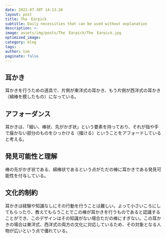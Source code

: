 ```yaml
---
date: 2022-07-30T 14:13:26
layout: post
title: The　Earpick
subtitle: Daily necessities that can be used without explanation
description: >-
image: assets/img/posts/The　Earpick/The　Earpick.jpg
optimized_image: 
category: blog
tags: 
author: tom
paginate: false
---
```


## 耳かき

耳かきを行うための道具で、片側が東洋式の耳かき、もう片側が西洋式の耳かき（綿棒を模したもの）になっている。


## アフォーダンス

耳かきは、「細い、棒状、先がかぎ状」という要素を持っており、それが指や手で届かない部分のものをひっかける（掻ける）ということをアフォードしていると考える。

## 発見可能性と理解

棒の先がかぎ状である、綿棒状であるという点がただの棒に耳かきである発見可能性を付与している。

## 文化的制約

耳かきは経験や知識なしにその行動を行うことは難しい。よって小さいころにしてもらったり、教えてもらうことでこの棒が耳かきを行うものであると認識することができ、このデザインはその知識がない場合ただの棒にすぎない。この耳かきの場合は東洋式、西洋式の両方の文化に対応しているため、その対象となる人物が広いという点で優れている。
